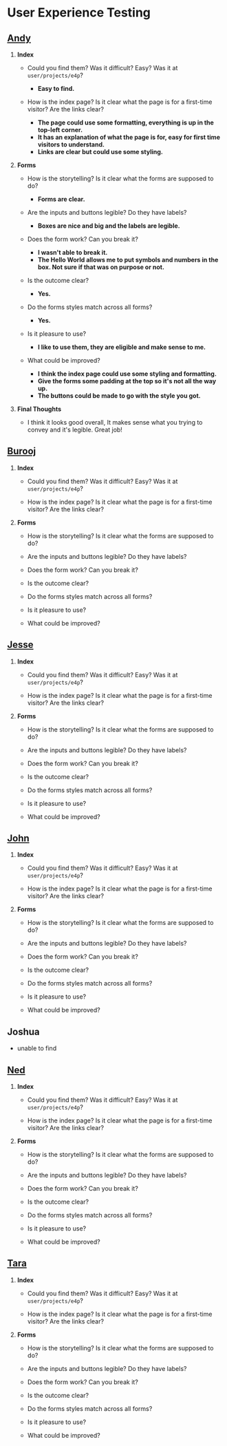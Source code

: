 


# User Experience Testing

## [Andy](https://peprojects.dev/alpha-4/andy/projects/e4p/)

1. **Index**

	- Could you find them? Was it difficult? Easy? Was it at `user/projects/e4p`?
		- **Easy to find.**

	- How is the index page? Is it clear what the page is for a first-time visitor? Are the links clear?
		- **The page could use some formatting, everything is up in the top-left corner.**
		- **It has an explanation of what the page is for, easy for first time visitors to understand.**
		- **Links are clear but could use some styling.**


2. **Forms**

	- How is the storytelling? Is it clear what the forms are supposed to do?
		- **Forms are clear.**

	- Are the inputs and buttons legible? Do they have labels?
		- **Boxes are nice and big and the labels are legible.**

	- Does the form work? Can you break it?
		- **I wasn't able to break it.**
		- **The Hello World allows me to put symbols and numbers in the box. Not sure if that was on purpose or not.**

	- Is the outcome clear?
		- **Yes.**

	- Do the forms styles match across all forms?
		- **Yes.**

	- Is it pleasure to use?
		- **I like to use them, they are eligible and make sense to me.**

	- What could be improved?
		- **I think the index page could use some styling and formatting.**
		- **Give the forms some padding at the top so it's not all the way up.**
		- **The buttons could be made to go with the style you got.**

3. **Final Thoughts**

	- I think it looks good overall, It makes sense what you trying to convey and it's legible. Great job!




## [Burooj](https://peprojects.dev/alpha-4/burooj/projects/e4p/)

1. **Index**

	- Could you find them? Was it difficult? Easy? Was it at `user/projects/e4p`?

	- How is the index page? Is it clear what the page is for a first-time visitor? Are the links clear?


2. **Forms**

	- How is the storytelling? Is it clear what the forms are supposed to do?

	- Are the inputs and buttons legible? Do they have labels?

	- Does the form work? Can you break it?

	- Is the outcome clear?

	- Do the forms styles match across all forms?

	- Is it pleasure to use?

	- What could be improved?




## [Jesse](https://peprojects.dev/alpha-4/jesse/projects/e4p/)

1. **Index**

	- Could you find them? Was it difficult? Easy? Was it at `user/projects/e4p`?

	- How is the index page? Is it clear what the page is for a first-time visitor? Are the links clear?


2. **Forms**

	- How is the storytelling? Is it clear what the forms are supposed to do?

	- Are the inputs and buttons legible? Do they have labels?

	- Does the form work? Can you break it?

	- Is the outcome clear?

	- Do the forms styles match across all forms?

	- Is it pleasure to use?

	- What could be improved?




## [John](https://peprojects.dev/alpha-4/john/projects/e4p/)

1. **Index**

	- Could you find them? Was it difficult? Easy? Was it at `user/projects/e4p`?

	- How is the index page? Is it clear what the page is for a first-time visitor? Are the links clear?


2. **Forms**

	- How is the storytelling? Is it clear what the forms are supposed to do?

	- Are the inputs and buttons legible? Do they have labels?

	- Does the form work? Can you break it?

	- Is the outcome clear?

	- Do the forms styles match across all forms?

	- Is it pleasure to use?

	- What could be improved?




## Joshua

- unable to find




## [Ned](https://peprojects.dev/alpha-4/ned/projects/e4p/)

1. **Index**

	- Could you find them? Was it difficult? Easy? Was it at `user/projects/e4p`?

	- How is the index page? Is it clear what the page is for a first-time visitor? Are the links clear?


2. **Forms**

	- How is the storytelling? Is it clear what the forms are supposed to do?

	- Are the inputs and buttons legible? Do they have labels?

	- Does the form work? Can you break it?

	- Is the outcome clear?

	- Do the forms styles match across all forms?

	- Is it pleasure to use?

	- What could be improved?




## [Tara](https://peprojects.dev/alpha-3/tara/projects/e4p/#forms)

1. **Index**

	- Could you find them? Was it difficult? Easy? Was it at `user/projects/e4p`?

	- How is the index page? Is it clear what the page is for a first-time visitor? Are the links clear?


2. **Forms**

	- How is the storytelling? Is it clear what the forms are supposed to do?

	- Are the inputs and buttons legible? Do they have labels?

	- Does the form work? Can you break it?

	- Is the outcome clear?

	- Do the forms styles match across all forms?

	- Is it pleasure to use?

	- What could be improved?



